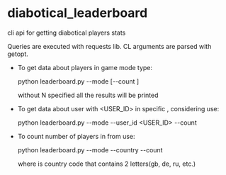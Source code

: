 # diabotical_leaderboard
cli api for getting diabotical players stats


Queries are executed with requests lib.
CL arguments are parsed with getopt.


- To get data about <N> players in <MODE> game mode type:

  python leaderboard.py --mode <MODE> [--count <N>]

  without N specified all the results will be printed


- To get data about user with <USER_ID> in specific <MODE>, considering <N> use:
  
  python leaderboard.py --mode <MODE> --user_id <USER_ID> --count <N>


- To count number of players in <MODE> from <COUNTRY> use:
  
  python leaderboard.py --mode <MODE> --country <COUNTRY> --count <N>
  
  where <COUNTRY> is country code that contains 2 letters(gb, de, ru, etc.)
